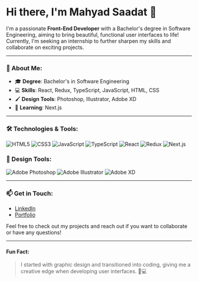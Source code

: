 # Hi there, I'm Mahyad Saadat 👋

I'm a passionate **Front-End Developer** with a Bachelor's degree in Software Engineering, aiming to bring beautiful, functional user interfaces to life! Currently, I'm seeking an internship to further sharpen my skills and collaborate on exciting projects.

---

### 🚀 About Me:
- 🎓 **Degree**: Bachelor's in Software Engineering
- 💻 **Skills**: React, Redux, TypeScript, JavaScript, HTML, CSS
- 🖌 **Design Tools**: Photoshop, Illustrator, Adobe XD
- 🌱 **Learning**: Next.js

---

### 🛠 Technologies & Tools:

![HTML5](https://img.shields.io/badge/-HTML5-E34F26?style=flat-square&logo=html5&logoColor=white)
![CSS3](https://img.shields.io/badge/-CSS3-1572B6?style=flat-square&logo=css3)
![JavaScript](https://img.shields.io/badge/-JavaScript-F7DF1E?style=flat-square&logo=javascript&logoColor=black)
![TypeScript](https://img.shields.io/badge/-TypeScript-007ACC?style=flat-square&logo=typescript&logoColor=white)
![React](https://img.shields.io/badge/-React-61DAFB?style=flat-square&logo=react&logoColor=black)
![Redux](https://img.shields.io/badge/-Redux-764ABC?style=flat-square&logo=redux&logoColor=white)
![Next.js](https://img.shields.io/badge/-Next.js-000000?style=flat-square&logo=nextdotjs&logoColor=white)

### 🎨 Design Tools:

![Adobe Photoshop](https://img.shields.io/badge/-Photoshop-31A8FF?style=flat-square&logo=adobe-photoshop&logoColor=white)
![Adobe Illustrator](https://img.shields.io/badge/-Illustrator-FF9A00?style=flat-square&logo=adobe-illustrator&logoColor=white)
![Adobe XD](https://img.shields.io/badge/-Adobe%20XD-FF61F6?style=flat-square&logo=adobe-xd&logoColor=white)

---

### 📫 Get in Touch:

- [LinkedIn](https://www.linkedin.com/in/your-linkedin-profile)  
- [Portfolio](https://your-portfolio-link.com)

Feel free to check out my projects and reach out if you want to collaborate or have any questions!

---

#### Fun Fact: 
> I started with graphic design and transitioned into coding, giving me a creative edge when developing user interfaces. 🎨💻
